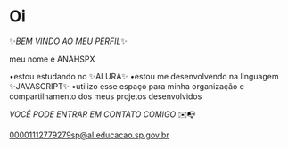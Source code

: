 # Oi
✨*BEM VINDO AO MEU PERFIL*✨

meu nome é ANAHSPX 

•estou estudando no ✨ALURA✨
•estou me desenvolvendo na linguagem ✨JAVASCRIPT✨
•utilizo esse espaço para minha organização e compartilhamento dos meus projetos desenvolvidos 

*VOCÊ PODE ENTRAR EM CONTATO COMIGO* ✉️📭

00001112779279sp@al.educacao.sp.gov.br
